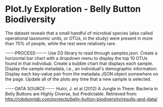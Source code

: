 <h1>Plot.ly Exploration - Belly Button Biodiversity</h1>

The dataset reveals that a small handful of microbial species (also called operational taxonomic units, or OTUs, in the study) were present in more than 70% of people, while the rest were relatively rare.

-----PROCESS------
Use D3 library to read through samples.json.
Create a horizontal bar chart with a dropdown menu to display the top 10 OTUs found in that individual.
Create a bubble chart that displays each sample.
Display the sample metadata, i.e., an individual's demographic information.
Display each key-value pair from the metadata JSON object somewhere on the page.
Update all of the plots any time that a new sample is selected.

-----DATA SOURCE-----
Hulcr, J. et al.(2012) A Jungle in There: Bacteria in Belly Buttons are Highly Diverse, but Predictable. Retrieved from: http://robdunnlab.com/projects/belly-button-biodiversity/results-and-data/
